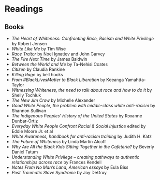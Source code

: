 # Readings

## Books
* *The Heart of Whiteness: Confronting Race, Racism and White Privilege* by Robert Jensen 
* *White Like Me* by Tim Wise
* *Race Traitor* by Noel Ignatiev and John Garvey
* *The Fire Next Time* by James Baldwin
* *Between the World and Me* by Ta-Nehisi Coates 
* *Citizen* by Claudia Rankine
* *Killing Rage* by bell hooks
* *From #BlackLivesMatter to Black Liberation* by Keeanga Yamahtta-Taylor
* *Witnessing Whiteness, the need to talk about race and how to do it* by Shelly Tochluk
* *The New Jim Crow* by Michelle Alexander
* *Good White People, the problem with middle-class white anti-racism* by Shannon Sullivan
* *The Indigenous Peoples’ History of the United States* by Roxanne Dunbar-Ortiz
* *Everyday White People Confront Racial & Social Injustice* edited by Eddie Moore Jr. et al
* *White Awareness, handbook for anti-racism training* by Judith H. Katz
* *The Future of Whiteness* by Linda Martín Alcoff
* *Why Are All the Black Kids Sitting Together in the Cafeteria?* by Beverly Daniel Tatum
* *Understanding White Privilege – creating pathways to authentic relationships across race* by Frances Kendell
* *Notes From No Man’s Land, American essays* by Eula Biss
* *Post Traumatic Slave Syndrome* by Joy DeGruy




